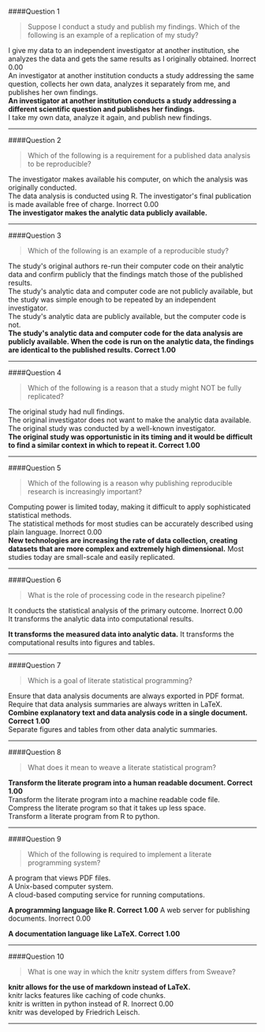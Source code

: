 
####Question 1
> Suppose I conduct a study and publish my findings. Which of the following is an example of a replication of my study?
 
I give my data to an independent investigator at another institution, she analyzes the data and gets the same results as I originally obtained. 	Inorrect 	0.00 	
An investigator at another institution conducts a study addressing the same question, collects her own data, analyzes it separately from me, and publishes her own findings. 			
**An investigator at another institution conducts a study addressing a different scientific question 
and publishes her findings.** 	
I take my own data, analyze it again, and publish new findings. 			

-------------------------- 	

####Question 2
> Which of the following is a requirement for a published data analysis to be reproducible?
 
The investigator makes available his computer, on which the analysis was originally conducted. 			
The data analysis is conducted using R.	
The investigator's final publication is made available free of charge. 	Inorrect 	0.00 	
**The investigator makes the analytic data publicly available.**

-------------------------- 	
####Question 3
> Which of the following is an example of a reproducible study?
 
The study's original authors re-run their computer code on their analytic data and confirm publicly that the findings match those of the published results. 			
The study's analytic data and computer code are not publicly available, but the study was simple enough to be repeated by an independent investigator. 			
The study's analytic data are publicly available, but the computer code is not. 			
**The study's analytic data and computer code for the data analysis are publicly available. When the code is run on the analytic data, the findings are identical to the published results. 	Correct 	1.00**

-------------------------- 	
####Question 4
> Which of the following is a reason that a study might NOT be fully replicated?
 
The original study had null findings. 			
The original investigator does not want to make the analytic data available. 			
The original study was conducted by a well-known investigator. 		
**The original study was opportunistic in its timing and it would be difficult to find a similar context in which to repeat it. 	Correct 	1.00**

-------------------------- 	
####Question 5
> Which of the following is a reason why publishing reproducible research is increasingly important?
 
Computing power is limited today, making it difficult to apply sophisticated statistical methods. 			
The statistical methods for most studies can be accurately described using plain language. 	Inorrect 	0.00 	
**New technologies are increasing the rate of data collection, creating datasets that are more complex and extremely high dimensional.**
Most studies today are small-scale and easily replicated. 			
 

-------------------------- 	
####Question 6
> What is the role of processing code in the research pipeline?
 
It conducts the statistical analysis of the primary outcome. 	Inorrect 	0.00 	
It transforms the analytic data into computational results.

**It transforms the measured data into analytic data.**
It transforms the computational results into figures and tables. 			
 

-------------------------- 	
####Question 7
> Which is a goal of literate statistical programming?
 
Ensure that data analysis documents are always exported in PDF format. 			
Require that data analysis summaries are always written in LaTeX. 			
**Combine explanatory text and data analysis code in a single document. 	Correct 	1.00** 	
Separate figures and tables from other data analytic summaries. 			
 

-------------------------- 	
####Question 8
> What does it mean to weave a literate statistical program?
 
**Transform the literate program into a human readable document. 	Correct 	1.00** 	
Transform the literate program into a machine readable code file. 			
Compress the literate program so that it takes up less space. 			
Transform a literate program from R to python. 			


-------------------------- 	
####Question 9
> Which of the following is required to implement a literate programming system?
 
A program that views PDF files. 			
A Unix-based computer system. 			
A cloud-based computing service for running computations. 

**A programming language like R. 	Correct 	1.00**
A web server for publishing documents. 	Inorrect 	0.00

**A documentation language like LaTeX. 	Correct 	1.00**

-------------------------- 	
####Question 10
> What is one way in which the knitr system differs from Sweave?
 
**knitr allows for the use of markdown instead of LaTeX.**	
knitr lacks features like caching of code chunks. 			
knitr is written in python instead of R. 	Inorrect 	0.00 	
knitr was developed by Friedrich Leisch. 			
 

-------------------------- 	

